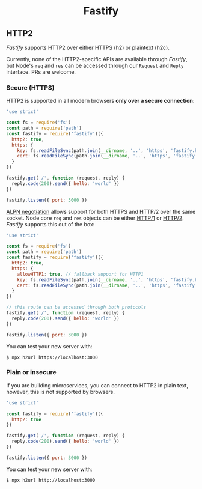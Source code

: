 <h1 align="center">Fastify</h1>

## HTTP2

_Fastify_ supports HTTP2 over either HTTPS (h2) or plaintext (h2c).

Currently, none of the HTTP2-specific APIs are available through _Fastify_, but
Node's `req` and `res` can be accessed through our `Request` and `Reply`
interface. PRs are welcome.

### Secure (HTTPS)

HTTP2 is supported in all modern browsers __only over a secure connection__:

```js
'use strict'

const fs = require('fs')
const path = require('path')
const fastify = require('fastify')({
  http2: true,
  https: {
    key: fs.readFileSync(path.join(__dirname, '..', 'https', 'fastify.key')),
    cert: fs.readFileSync(path.join(__dirname, '..', 'https', 'fastify.cert'))
  }
})

fastify.get('/', function (request, reply) {
  reply.code(200).send({ hello: 'world' })
})

fastify.listen({ port: 3000 })
```

[ALPN negotiation](https://datatracker.ietf.org/doc/html/rfc7301) allows support for both HTTPS and HTTP/2 over the same socket.
Node core `req` and `res` objects can be either
[HTTP/1](https://nodejs.org/api/http.html) or
[HTTP/2](https://nodejs.org/api/http2.html). _Fastify_ supports this out of the
box:

```js
'use strict'

const fs = require('fs')
const path = require('path')
const fastify = require('fastify')({
  http2: true,
  https: {
    allowHTTP1: true, // fallback support for HTTP1
    key: fs.readFileSync(path.join(__dirname, '..', 'https', 'fastify.key')),
    cert: fs.readFileSync(path.join(__dirname, '..', 'https', 'fastify.cert'))
  }
})

// this route can be accessed through both protocols
fastify.get('/', function (request, reply) {
  reply.code(200).send({ hello: 'world' })
})

fastify.listen({ port: 3000 })
```

You can test your new server with:

```
$ npx h2url https://localhost:3000
```

### Plain or insecure

If you are building microservices, you can connect to HTTP2 in plain text,
however, this is not supported by browsers.

```js
'use strict'

const fastify = require('fastify')({
  http2: true
})

fastify.get('/', function (request, reply) {
  reply.code(200).send({ hello: 'world' })
})

fastify.listen({ port: 3000 })
```

You can test your new server with:

```
$ npx h2url http://localhost:3000
```

